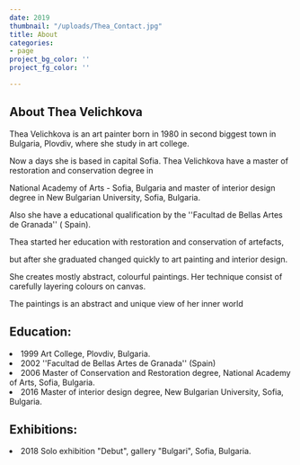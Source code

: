 ```yaml
---
date: 2019
thumbnail: "/uploads/Thea_Contact.jpg"
title: About
categories:
- page
project_bg_color: ''
project_fg_color: ''

---
```

<h2>About Thea Velichkova</h2>

<p>

 Thea Velichkova is an art painter born in 1980 in second biggest town in Bulgaria, Plovdiv, where she study in art college.

 Now a days she is based in capital Sofia. Thea Velichkova have a master of restoration and conservation degree in

 National Academy of Arts - Sofia, Bulgaria and master of interior design degree in New Bulgarian University, Sofia, Bulgaria.

 Also she have a educational qualification by the ''Facultad de Bellas Artes de Granada'' ( Spain).

 Thea started her education with restoration and conservation of artefacts,

 but after she graduated changed quickly to art painting and interior design.

 She creates mostly abstract, colourful paintings. Her technique consist of carefully layering colours on canvas.

 The paintings is an abstract and unique view of her inner world

</p>

<h2>Education:</h2>

<li>1999 Art College, Plovdiv, Bulgaria.</li>

<li>2002 ''Facultad de Bellas Artes de Granada'' (Spain)</li>

<li>2006 Master of Conservation and Restoration degree, National Academy of Arts, Sofia, Bulgaria.</li>

<li>2016 Master of interior design degree, New Bulgarian University, Sofia, Bulgaria.</li>

<p></p>

<h2>Exhibitions:</h2>

<li>2018 Solo exhibition "Debut", gallery "Bulgari", Sofia, Bulgaria.</li>